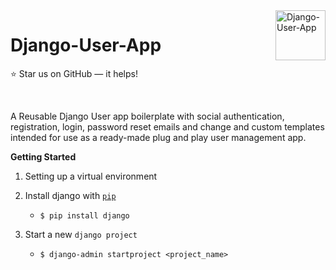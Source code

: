 <a href="#">
    <img src="https://user-images.githubusercontent.com/53440762/87255528-4df00180-c494-11ea-9601-f3df32eb5c1b.png" alt="Django-User-App" title="Django-User-App" align="right" height="80" />
</a>

# Django-User-App

:star: Star us on GitHub — it helps!

<br>

A Reusable Django User app boilerplate with social authentication, registration, login, password reset emails and change and custom templates intended for use as a ready-made plug and play user management app.


**Getting Started**

1. Setting up a virtual environment

2. Install django with [`pip`](https://pypi.org/project/django/)
    + `$ pip install django`
    
3. Start a new `django project`
    + `$ django-admin startproject <project_name>`

